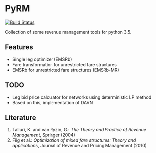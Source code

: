 # PyRM

[![Build Status](https://travis-ci.org/jdoepfert/PyRM2.svg?branch=master)](https://travis-ci.org/jdoepfert/PyRM2)

Collection of some revenue management tools for python 3.5. 

## Features

- Single leg optimizer (EMSRb)
- Fare transformation for unrestricted fare structures
- EMSRb for unrestricted fare structures (EMSRb-MR)

## TODO
 - Leg bid price calculator for networks using deterministic LP method
 - Based on this, implementation of DAVN

## Literature
1. Talluri, K. and van Ryzin, G.: _The Theory and Practice of Revenue Management_, Springer (2004)
2. Fiig et al.: _Optimization of mixed fare structures: Theory and applications_, Journal of Revenue and Pricing Management (2010)



